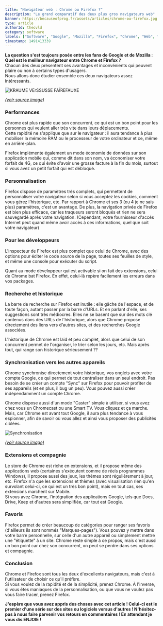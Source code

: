 ```yaml
---
title: "Navigateur web : Chrome ou Firefox ?"
description: "Le grand comparatif des deux plus gros navigateurs web"
banner: https://becauseofprog.fr/assets/articles/chrome-ou-firefox.jpg
type: article
authorId: theovld
category: software
labels: ["Software", "Google", "Mozilla", "Firefox", "Chrome", "Web", "Recherche"]
timestamp: 1491413339
---
```


**La question s'est toujours posée entre les fans de Google et de Mozilla : Quel est le meilleur navigateur entre Chrome et Firefox ?**  
 Chacun des deux présentent ses avantages et inconvénients qui peuvent plaire ou non à certains types d'usagers.  
 Nous allons donc étudier ensemble ces deux navigateurs assez intéressants.

 ![KRAUME VErSSUSSE FAÏREFAUXE](http://cdn.makeuseof.com/wp-content/uploads/2016/04/chrome-vs-firefox-2016-994x400.jpg?187d39)

 [*(voir source image)*](http://www.makeuseof.com/tag/chrome-vs-firefox-in-2016-which-browser-is-right-for-you/)

### Performances

 Chrome est plus rapide que son concurrent, ce qui est un bon point pour les personnes qui veulent aller très vite dans leurs déplacements.  
 Cette rapidité ne s'applique que sur le navigateur : il aura tendance à plus mobiliser la mémoire RAM ou le processeur de votre ordinateur et ce, même en arrière-plan.

 Firefox implémente également un mode économie de données sur son application mobile qui, comme dit dans son nom, va économiser votre forfait de 4G, ce qui évite d'avoir une grosse facture à la fin du mois, surtout si vous avez un petit forfait qui est débloqué.

### Personnalisation

 Firefox dispose de paramètres très complets, qui permettent de personnaliser votre navigateur selon si vous acceptez les cookies, comment vous gérez l'historique, etc. Par rapport à Chrome et ses 3 (ou 4 je ne sais plus) paramètres, c'est un avantage. De plus, la navigation privée de Firefox est bien plus efficace, car les traqueurs seront bloqués et rien ne sera sauvegardé après votre navigation. (Cependant, votre fournisseur d'accès Internet peut quand même avoir accès à ces informations, quel que soit votre navigateur)

### Pour les développeurs

 L'inspecteur de Firefox est plus complet que celui de Chrome, avec des options pour éditer le code source de la page, toutes ses feuilles de style, et même une console pour exécuter du script.

 Quant au mode développeur qui est activable si on fait des extensions, celui de Chrome bat Firefox. En effet, celui-là repère facilement les erreurs dans vos packages.

### Recherche et historique

 La barre de recherche sur Firefox est inutile : elle gâche de l'espace, et de toute façon, autant passer par la barre d'URLs. Et en parlant d'elle, ses suggestions sont très médiocres. Elles ne se basent que sur des mots clé contenus dans des URLs de l'historique, alors que Chrome propose directement des liens vers d'autres sites, et des recherches Google associées.

 L'historique de Chrome est laid et peu complet, alors que celui de son concurrent permet de l'organiser, le trier selon les jours, etc. Mais après tout, qui range son historique sérieusement ??

### Synchronisation vers les autres appareils

 Chrome synchronise directement votre historique, vos onglets avec votre compte Google, ce qui permet de tout centraliser dans un seul endroit. Pas besoin de se créer un compte "Sync" sur Firefox pour pouvoir profiter de ses appareils (et en plus, il bug un peu). Vous pouvez aussi créer indépendamment un compte Chrome.

 Chrome dispose aussi d'un mode "Caster" simple à utiliser, si vous avez chez vous un Chromecast ou une Smart TV. Vous cliquez et ça marche. Mais, car Chrome est avant tout Google, il aura plus tendance à vous espionner, afin de savoir où vous allez et ainsi vous proposer des publicités ciblées.

 ![Synchronisation](https://www.it-connect.fr/wp-content-itc/uploads/2016/03/Synchronisation.png)

 [*(voir source image)*](https://www.it-connect.fr/sauvegarde-ou-synchronisation/)

### Extensions et compagnie

 Le store de Chrome est riche en extensions, et il propose même des applications web (certaines s'exécutent comme de réels programmes Windows), il propose aussi des jeux, les thèmes sont régulièrement à jour, etc. Firefox n'a que les extensions et thèmes (avec visualisation rien qu'en survolant celui-ci, ce qui est un très bon point), mais en tout cas, ses extensions marchent sur Mobile.  
 Si vous avez Chrome, l'intégration des applications Google, tels que Docs, Drive, Keep et d'autres sera simplifiée, car tout est Google.

### Favoris

 Firefox permet de créer beaucoup de catégories pour ranger ses favoris (d'ailleurs ils sont nommés "Marques-pages"). Vous pouvez y mettre dans votre barre personnelle, sur celle d'un autre appareil ou simplement mettre une "étiquette" à un site. Chrome reste simple à ce propos, mais c'est aussi un bon point car chez son concurrent, on peut se perdre dans ses options et compagnie.

### Conclusion

 Chrome et Firefox sont tous les deux d'excellents navigateurs, mais c'est à l'utilisateur de choisir ce qu'il préfère.  
 Si vous voulez de la rapidité et de la simplicité, prenez Chrome. À l'inverse, si vous êtes maniaques de la personnalisation, ou que vous ne voulez pas vous faire tracer, prenez Firefox.

 **J'espère que vous avez appris des choses avec cet article ! Celui-ci est le premier d'une série sur des sites ou logiciels versus d'autres ! N'hésitez-pas à nous faire parvenir vos retours en commentaires ! En attendant je vous dis ENJOIE !**

  

 